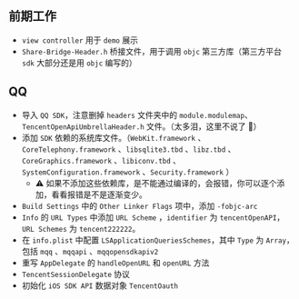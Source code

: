 ## 前期工作

- `view controller` 用于 `demo` 展示
- `Share-Bridge-Header.h` 桥接文件，用于调用 `objc` 第三方库（第三方平台 `sdk` 大部分还是用 `objc` 编写的）

## QQ

- 导入 `QQ SDK`，注意删掉 `headers` 文件夹中的 `module.modulemap`、`TencentOpenApiUmbrellaHeader.h` 文件。（太多泪，这里不说了 🙊）
- 添加 `SDK` 依赖的系统库文件。（`WebKit.framework` 、`CoreTelephony.framework` 、`libsqlite3.tbd` 、`libz.tbd` 、`CoreGraphics.framework` 、`libiconv.tbd` 、`SystemConfiguration.framework` 、`Security.framework` ）
  - ⚠️ 如果不添加这些依赖库，是不能通过编译的，会报错，你可以逐个添加，看看报错是不是逐渐变少。
- `Build Settings` 中的 `Other Linker Flags` 项中，添加 `-fobjc-arc`
- `Info` 的 `URL Types` 中添加 `URL Scheme` ，`identifier` 为 `tencentOpenAPI`，`URL Schemes` 为 `tencent222222`。
- 在 `info.plist` 中配置 `LSApplicationQueriesSchemes`，其中 `Type` 为 `Array`，包括 `mqq` 、`mqqapi` 、`mqqopensdkapiv2`
- 重写 `AppDelegate` 的 `handleOpenURL` 和 `openURL` 方法
- `TencentSessionDelegate` 协议
- 初始化 `iOS SDK API` 数据对象 `TencentOauth`

